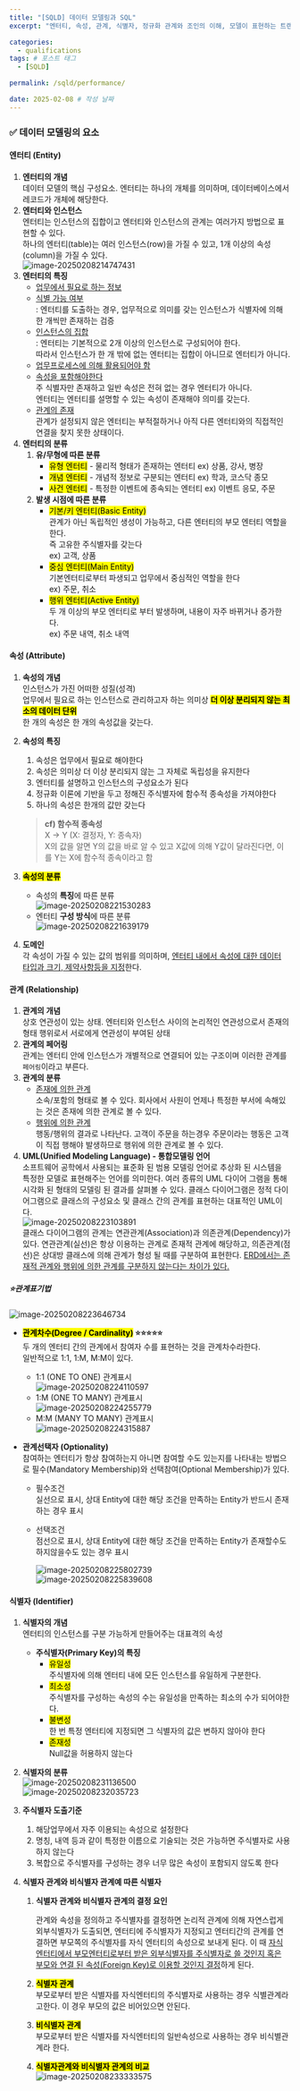 ```yaml
---
title: "[SQLD] 데이터 모델링과 SQL"
excerpt: "엔터티, 속성, 관계, 식별자, 정규화 관계와 조인의 이해, 모델이 표현하는 트랜잭션의 이해, null 속성의 이해, 본질식별자와 인조식별자"

categories:
  - qualifications
tags: # 포스트 태그
  - [SQLD] 

permalink: /sqld/performance/

date: 2025-02-08 # 작성 날짜
---
```


### ✅ 데이터 모델링의 요소

#### 엔터티 (Entity)

1. **엔터티의 개념**<br>
   데이터 모델의 핵심 구성요소. 엔터티는 하나의 개체를 의미하며, 데이터베이스에서 레코드가 개체에 해당한다.
2. **엔터티와 인스턴스**<br>엔터티는 인스턴스의 집합이고 엔터티와 인스턴스의 관계는 여러가지 방법으로 표현할 수 있다.<br>하나의 엔터티(table)는 여러 인스턴스(row)을 가질 수 있고, 1개 이상의 속성(column)을 가질 수 있다.<br>![image-20250208214747431]({{site.url}}/images/2025-02-08-sqld2/image-20250208214747431.png)
3. **엔터티의 특징**
   - <u>업무에서 필요로 하는 정보</u>
   - <u>식별 가능 여부</u><br> : 엔터티를 도출하는 경우, 업무적으로 의미를 갖는 인스턴스가 식별자에 의해 한 개씩만 존재하는 검증
   - <u>인스턴스의 집합</u><br> : 엔터티는 기본적으로 2개 이상의 인스턴스로 구성되어야 한다.<br>따라서 인스턴스가 한 개 밖에 없는 엔터티는 집합이 아니므로 엔터티가 아니다.
   - <u>업무프로세스에 의해 활용되어야 함</u>
   - <u>속성을 포함해야한다</u><br>주 식별자만 존재하고 일반 속성은 전혀 없는 경우 엔터티가 아니다.<br>엔터티는 엔터티를 설명할 수 있는 속성이 존재해야 의미를 갖는다.
   - <u>관계의 존재</u><Br>관계가 설정되지 않은 엔터티는 부적절하거나 아직 다른 엔터티와의 직접적인 연결을 찾지 못한 상태이다.
4. **엔터티의 분류**
   1. **유/무형에 따른 분류**
      - <mark>유형 엔터티</mark> - 물리적 형태가 존재하는 엔터티 ex) 상품, 강사, 병장
      - <mark>개념 엔터티</mark> - 개념적 정보로 구분되는 엔터티 ex) 학과, 코스닥 종모
      - <mark>사건 엔터티</mark> - 특정한 이벤트에 종속되는 엔터티 ex) 이벤트 응모, 주문 
   2. **발생 시점에 따른 분류**
      - <mark>기본/키 엔터티(Basic Entity)</mark><br>관계가 아닌 독립적인 생성이 가능하고, 다른 엔터티의 부모 엔터티 역할을한다.<br>즉 고유한 주식별자를 갖는다<br>ex) 고객, 상품
      - <mark>중심 엔터티(Main Entity)</mark><br>기본엔터티로부터 파생되고 업무에서 중심적인 역할을 한다<br>ex) 주문, 취소
      - <mark>행위 엔터티(Active Entity)</mark><br>두 개 이상의 부모 엔터티로 부터 발생하며, 내용이 자주 바뀌거나 증가한다.<br>ex) 주문 내역, 취소 내역

#### 속성 (Attribute)

1. **속성의 개념**<br>인스턴스가 가진 어떠한 성질(성격)<br>업무에서 필요로 하는 인스턴스로 관리하고자 하는 의미상 **<mark>더 이상 분리되지 않는 최소의 데이터 단위</mark>**<br>한 개의 속성은 한 개의 속성값을 갖는다.

2. **속성의 특징**

   1. 속성은 업무에서 필요로 해야한다
   2. 속성은 의미상 더 이상 분리되지 않는 그 자체로 독립성을 유지한다
   3. 엔터티를 설명하고 인스턴스의 구성요소가 된다
   4. 정규화 이론에 기반을 두고 정해진 주식별자에 함수적 종속성을 가져야한다
   5. 하나의 속성은 한개의 값만 갖는다

   > **cf) 함수적 종속성** <br>X → Y (X: 결정자, Y: 종속자)<br>X의 값을 알면 Y의 값을 바로 알 수 있고 X값에 의해 Y값이 달라진다면, 이를 Y는 X에 함수적 종속이라고 함

3. **<mark>속성의 분류</mark>**

   - 속성의 **특징**에 따른 분류<br>
     ![image-20250208221530283]({{site.url}}/images/2025-02-08-sqld2/image-20250208221530283.png)
   - 엔터티 **구성 방식**에 따른 분류<br>![image-20250208221639179]({{site.url}}/images/2025-02-08-sqld2/image-20250208221639179.png)

4. **도메인**<br>각 속성이 가질 수 있는 값의 범위를 의미하며, <u>엔터티 내에서 속성에 대한 데이터 타입과 크기, 제약사항등을 지정</u>한다.

#### 관계 (Relationship)

1. **관계의 개념**<br>상호 연관성이 있는 상태. 엔터티와 인스턴스 사이의 논리적인 연관성으로서 존재의 형태 행위로서 서로에게 연관성이 부여된 상태
2. **관계의 페어링**<br>관계는 엔터티 안에 인스턴스가 개별적으로 연결되어 있는 구조이며 이러한 관계를 `페어링`이라고 부른다. 
3. **관계의 분류**
   - <u>존재에 의한 관계</u><br>소속/포함의 형태로 볼 수 있다. 회사에서 사원이 언제나 특정한 부서에 속해있는 것은 존재에 의한 관계로 볼 수 있다.
   - <u>행위에 의한 관계</u><br>행동/행위의 결과로 나타난다. 고객이 주문을 하는경우 주문이라는 행동은 고객이 직접 행해야 발생하므로 행위에 의한 관계로 볼 수 있다.
4. **UML(Unified Modeling Language) - 통합모델링 언어**<br>소프트웨어 공학에서 사용되는 표준화 된 범용 모델링 언어로 추상화 된 시스템을 특정한 모델로 표현해주는 언어를 의미한다. 여러 종류의 UML 다이어 그램을 통해 시각화 된 형태의 모델링 된 결과를 살펴볼 수 있다. 클래스 다이어그램은 정적 다이어그램으로 클래스의 구성요소 및 클래스 간의 관계를 표현하는 대표적인 UML이다.<br>![image-20250208223103891](../../images/2025-02-08-sqld2/image-20250208223103891.png)<br>클래스 다이어그램의 관계는 연관관계(Association)과 의존관계(Dependency)가 있다. 연관관계(실선)은 항상 이용하는 관계로 존재적 관계에 해당하고, 의존관계(점선)은 상대방 클래스에 의해 관계가 형성 될 때를 구분하여 표현한다. <u>ERD에서는 존재적 관계와 행위에 의한 관계를 구분하지 않는다는 차이가 있다.</u>

##### ⭐️관계표기법

![image-20250208223646734]({{site.url}}/images/2025-02-08-sqld2/image-20250208223646734.png)

- **<mark>관계차수(Degree / Cardinality)</mark> ⭐️⭐️⭐️⭐️⭐️**<br>두 개의 엔터티 간의 관계에서 참여자 수를 표현하는 것을 관계차수라한다. <br>일반적으로 1:1, 1:M, M:M이 있다.

  - 1:1 (ONE TO ONE) 관계표시<br>![image-20250208224110597](../../images/2025-02-08-sqld2/image-20250208224110597.png)
  - 1:M (ONE TO MANY) 관계표시<br>![image-20250208224255779](../../images/2025-02-08-sqld2/image-20250208224255779.png)
  - M:M (MANY TO MANY) 관계표시<br>![image-20250208224315887](../../images/2025-02-08-sqld2/image-20250208224315887.png)

- **관계선택자 (Optionality)**<br>참여하는 엔터티가 항상 참여하는지 아니면 참여할 수도 있는지를 나타내는 방법으로 필수(Mandatory Membership)와 선택참여(Optional Membership)가 있다.

  - 필수조건<br>실선으로 표시, 상대 Entity에 대한 해당 조건을 만족하는 Entity가 반드시 존재하는 경우 표시 

  - 선택조건<br>점선으로 표시, 상대 Entity에 대한 해당 조건을 만족하는 Entity가 존재할수도 하지않을수도 있는 경우 표시

    ![image-20250208225802739](../../images/2025-02-08-sqld2/image-20250208225802739.png)<br>![image-20250208225839608](../../images/2025-02-08-sqld2/image-20250208225839608.png)

#### 식별자 (Identifier)

1. **식별자의 개념**<br>엔터티의 인스턴스를 구분 가능하게 만들어주는 대표격의 속성
   - **주식별자(Primary Key)의 특징**
     - <mark>유일성</mark><br>주식별자에 의해 엔터티 내에 모든 인스턴스를 유일하게 구분한다.
     - <mark>최소성</mark><br>주식별자를 구성하는 속성의 수는 유일성을 만족하는 최소의 수가 되어야한다.
     - <mark>불변성</mark><br>한 번 특정 엔터티에 지정되면 그 식별자의 값은 변하지 않아야 한다
     - <mark>존재성</mark><br>Null값을 허용하지 않는다
2. **식별자의 분류**<Br>![image-20250208231136500]({{site.url}}/images/2025-02-08-sqld2/image-20250208231136500.png)<br>![image-20250208232035723]({{site.url}}/images/2025-02-08-sqld2/image-20250208232035723.png)

3. **주식별자 도출기준**

   1. 해당업무에서 자주 이용되는 속성으로 설정한다
   2. 명칭, 내역 등과 같이 특정한 이름으로 기술되는 것은 가능하면 주식별자로 사용하지 않는다
   3. 복합으로 주식별자를 구성하는 경우 너무 많은 속성이 포함되지 않도록 한다

4. **식별자 관계와 비식별자 관계예 따른 식별자**

   1. **식별자 관계와 비식별자 관계의 결정 요인**<br>

      관계와 속성을 정의하고 주식별자를 결정하면 논리적 관계에 의해 자연스럽게 외부식별자가 도출되면, 엔터티에 주식별자가 지정되고 엔터티간의 관계를 연결하면 부모쪽의 주식별자를 자식 엔터티의 속성으로 보내게 된다. 이 때 <u>자식 엔터티에서 부모엔터티로부터 받은 외부식별자를 주식별자로 쓸 것인지 혹은 부모와 연결 된 속성(Foreign Key)로 이용할 것인지 결정</u>하게 된다.

   2. **<mark>식별자 관계</mark>**<br>부모로부터 받은 식별자를 자식엔터티의 주식별자로 사용하는 경우 식별관계라고한다. 이 경우 부모의 값은 비어있으면 안된다.

   3. **<mark>비식별자 관계</mark>**<br>부모로부터 받은 식별자를 자식엔터티의 일반속성으로 사용하는 경우 비식별관계라 한다.

   4. **<mark>식별자관계와 비식별자 관계의 비교</mark>**<br>![image-20250208233333575](../../images/2025-02-08-sqld2/image-20250208233333575.png)

      
